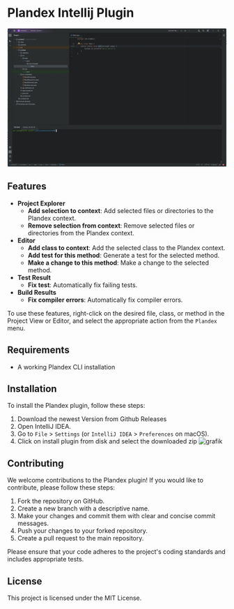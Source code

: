 # Plandex Intellij Plugin

![alt text](demo.gif)

## Features

- **Project Explorer**
  - **Add selection to context**: Add selected files or directories to the Plandex context.
  - **Remove selection from context**: Remove selected files or directories from the Plandex context.
- **Editor**
  - **Add class to context**: Add the selected class to the Plandex context.
  - **Add test for this method**: Generate a test for the selected method.
  - **Make a change to this method**: Make a change to the selected method.
- **Test Result**
  - **Fix test**: Automatically fix failing tests.
- **Build Results**
  - **Fix compiler errors**: Automatically fix compiler errors.

To use these features, right-click on the desired file, class, or method in the Project View or Editor, and select the appropriate action from the `Plandex` menu.

## Requirements

- A working Plandex CLI installation

## Installation

To install the Plandex plugin, follow these steps:

1. Download the newest Version from Github Releases
2. Open IntelliJ IDEA.
3. Go to `File` > `Settings` (or `IntelliJ IDEA` > `Preferences` on macOS).
4. Click on install plugin from disk and select the downloaded zip
![grafik](https://github.com/user-attachments/assets/4e1a57ce-10ba-4d21-9488-0183d43b5cc6)

## Contributing

We welcome contributions to the Plandex plugin! If you would like to contribute, please follow these steps:

1. Fork the repository on GitHub.
2. Create a new branch with a descriptive name.
3. Make your changes and commit them with clear and concise commit messages.
4. Push your changes to your forked repository.
5. Create a pull request to the main repository.

Please ensure that your code adheres to the project's coding standards and includes appropriate tests.

## License

This project is licensed under the MIT License.




